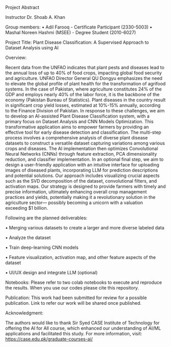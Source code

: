 Project Abstract

Instructor
Dr. Shoab A. Khan


Group members:
•	Adil Farooq - Certificate Participant (2330-5003)
•	Mashal Noreen Hashmi (MSEE) - Degree Student (2010-6027)
 
Project Title: Plant Disease Classification: A Supervised Approach to Dataset Analysis using AI


Overview:

Recent data from the UNFAO indicates that plant pests and diseases lead to the annual loss of up to 40% of food crops, impacting global food security and agriculture. UNFAO Director General QU Dongyu emphasizes the need to elevate the global profile of plant health for the transformation of agrifood systems. In the case of Pakistan, where agriculture constitutes 24% of the GDP and employs nearly 40% of the labor force, it is the backbone of the economy (Pakistan Bureau of Statistics). Plant diseases in the country result in significant crop yield losses, estimated at 10%-15% annually, according to the Finance Division of Pakistan. In response to these challenges, we aim to develop an AI-assisted Plant Disease Classification system, with a primary focus on Dataset Analysis and CNN Models Optimization. This transformative application aims to empower farmers by providing an effective tool for early disease detection and classification. The multi-step process involves a comprehensive analysis of diverse plant disease datasets to construct a versatile dataset capturing variations among various crops and diseases. The AI implementation then optimizes Convolutional Neural Networks (CNNs) through feature extraction, PCA dimensionality reduction, and classifier implementation. In an optional final step, we aim to design a user-friendly application with an intuitive interface for uploading images of diseased plants, incorporating LLM for prediction descriptions and potential solutions. Our approach includes visualizing crucial aspects such as the SVD decomposition of the dataset, convolutional filters, and activation maps. Our strategy is designed to provide farmers with timely and precise information, ultimately enhancing overall crop management practices and yields, potentially making it a revolutionary solution in the agriculture sector— possibly becoming a unicorn with a valuation exceeding $1 billion.


Following are the planned deliverables:

•	Merging various datasets to create a larger and more diverse labeled data

•	Analyze the dataset

•	Train deep-learning CNN models

•	Feature visualization, activation map, and other feature aspects of the dataset

•	UI/UX design and integrate LLM (optional)



Notebooks: 
Please refer to two colab notebooks to execute and reproduce the results. When you use our codes please cite this repository. 

Publication:
This work had been submitted for review for a possible publication. Link to refer our work will be shared once published.

Acknowledgment:

The authors would like to thank Sir Syed CASE Institute of Technology for offering the AI for All course, which enhanced our understanding of AI/ML applications and facilitated this study. For more information, visit: https://case.edu.pk/graduate-courses-ai/
